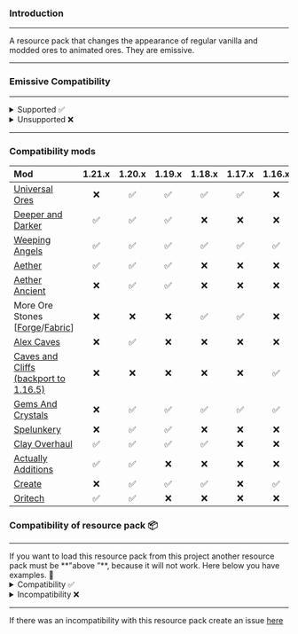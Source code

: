 ### Introduction
<hr>
A resource pack that changes the appearance of regular vanilla and modded ores to animated ores. They are emissive.
<hr>

### Emissive Compatibility
<hr>
<details>
<summary>Supported ✅</summary>

* [OptiFine](https://optifine.net/downloads)¹
    * requires **Emissive Textures** to be enabled. (*The default is on*)
* [Continuity](https://modrinth.com/mod/continuity)¹
    * required [Sodium](https://modrinth.com/mod/sodium)² **0.6.0 or later** (*For now, it is in a preview version released as a beta version*)
    * required [Embeddium](https://modrinth.com/mod/embeddium)² **0.3.20 or later**, but only with [Sinytra Connector](https://modrinth.com/mod/connector)
    * required [Indium](https://modrinth.com/mod/indium)³ (only **older versions** of **Sodium than version 0.6.0**)
    * required [Lazurite](https://www.curseforge.com/minecraft/mc-mods/lazurite)³ (applies only to Forge 1.20.1. If you are using an older version of Embeddium **0.3.19 and lower**)
* [Connectedness](https://modrinth.com/mod/connectedness)¹
    * required [Embeddium](https://modrinth.com/mod/embeddium) (for action Reforgium, **only 1.19.2 and 1.18.2**)
    * required [Reforgium](https://modrinth.com/mod/reforgium)³

`¹` - Without these modifications, the resource pack will still work. It will use the resources contained in Minecraft Vanilla (*unmodified*). The only thing you won't experience is the resource pack emissive features.

`²` - The FRAPI interface has been implemented.

`³` - Mods that are required. Without them, Minecraft will not start or will crash.
</details>

<details>
<summary>Unsupported ❌</summary>

* Vanilla
    * If you are looking for a vanilla version of emissive animated ores I invite you [here](https://modrinth.com/resourcepack/animated-ore-vanilla-emissive). Project is in alpha development as it is being rolled out with the release of snapshots for a future version, **1.21.2**.
</details>
<hr>

### Compatibility mods 
| Mod                                                                                                                           | 1.21.x | 1.20.x | 1.19.x | 1.18.x | 1.17.x | 1.16.x |
| :---------------------------------------------------------------------------------------------------------------------------- | :----: | :----: | :----: | :----: | :----: | :----: 
| [Universal Ores](https://modrinth.com/mod/universal_ores)                                                                     |  ❌  |  ✅  |  ✅  |  ✅  |  ✅  |  ❌  |
| [Deeper and Darker](https://modrinth.com/mod/deeperdarker)                                                                    |  ✅  |  ✅  |  ✅  |  ❌  |  ❌  |  ❌  |
| [Weeping Angels](https://www.curseforge.com/minecraft/mc-mods/weeping-angels-mod)                                             |  ✅  |  ✅  |  ✅  |  ✅  |  ✅  |  ✅  |
| [Aether](https://modrinth.com/mod/aether)                                                                                     |  ✅  |  ✅  |  ✅  |  ❌  |  ❌  |  ❌  |
| [Aether Ancient](https://modrinth.com/mod/ancient-aether)                                                                     |  ❌  |  ✅  |  ✅  |  ❌  |  ❌  |  ❌  |
| More Ore Stones [[Forge](https://www.curseforge.com/minecraft/mc-mods/mores-forge)/[Fabric](https://modrinth.com/mod/mores)]  |  ❌  |  ❌  |  ❌  |  ✅  |  ✅  |  ❌  |
| [Alex Caves](https://modrinth.com/mod/alexs-caves)                                                                            |  ❌  |  ✅  |  ❌  |  ❌  |  ❌  |  ❌  |
| [Caves and Cliffs (backport to 1.16.5)](https://www.curseforge.com/minecraft/mc-mods/caves-and-cliffs-backport)               |  ❌  |  ❌  |  ❌  |  ❌  |  ❌  |  ✅  |
| [Gems And Crystals](https://www.curseforge.com/minecraft/mc-mods/gems-and-crystals)                                           |  ❌  |  ✅  |  ✅  |  ✅  |  ✅  |  ✅  |
| [Spelunkery](https://modrinth.com/mod/spelunkery)                                                                             |  ❌  |  ✅  |  ✅  |  ❌  |  ❌  |  ❌  |
| [Clay Overhaul](https://www.curseforge.com/minecraft/mc-mods/clay-overhaul)                                                   |  ✅  |  ✅  |  ✅  |  ✅  |  ❌  |  ❌  |
| [Actually Additions](https://www.curseforge.com/minecraft/mc-mods/actually-additions)                                         |  ✅  |  ✅  |  ❌  |  ❌  |  ❌  |  ❌  |
| [Create](https://www.curseforge.com/minecraft/mc-mods/create)                                                                 |  ❌  |  ✅  |  ✅  |  ✅  |  ❌  |  ✅  |
| [Oritech](https://www.curseforge.com/minecraft/mc-mods/oritech)                                                               |  ✅  |  ✅  |  ❌  |  ❌  |  ❌  |  ❌  |
### Compatibility of resource pack 📦
<hr>
If you want to load this resource pack from this project another resource pack must be **"above ”**, because it will not work. Here below you have examples. 🔽
<details>
<summary>Compatibility ✅</summary>

* [Stay True](https://www.curseforge.com/minecraft/texture-packs/stay-true)

![](https://i.imgur.com/kQmjf5U.png)

* [Fresh Textures](https://modrinth.com/resourcepack/fresh-textures)

![](https://i.imgur.com/9VtgiFf.png)
</details>
<details>
<summary>Incompatibility ❌</summary>

* 
</details>
<hr>

If there was an incompatibility with this resource pack create an issue [here](https://github.com/raspberrygitq/Animated-Ore/issues)